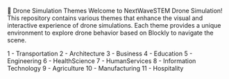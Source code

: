🚀 Drone Simulation Themes
Welcome to NextWaveSTEM Drone Simulation! This repository contains various themes that enhance the visual and interactive experience of drone simulations. Each theme provides a unique environment to explore drone behavior based on Blockly to navigate the scene.

1 - Transportation
2 - Architecture
3 - Business
4 - Education
5 - Engineering
6 - HealthScience
7 - HumanServices
8 - Information Technology
9 - Agriculture
10 - Manufacturing
11 - Hospitality
